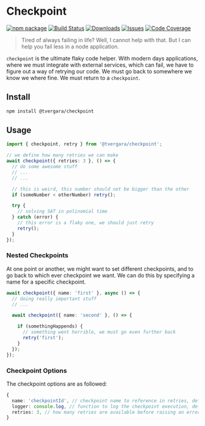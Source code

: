 # Checkpoint

[![npm package][npm-img]][npm-url]
[![Build Status][build-img]][build-url]
[![Downloads][downloads-img]][downloads-url]
[![Issues][issues-img]][issues-url]
[![Code Coverage][codecov-img]][codecov-url]


> Tired of always failing in life? Well, I cannot help with that. But I can help you fail less in a node application.

`checkpoint` is the ultimate flaky code helper. With modern days applications, where we must integrate with external services, which can fail, we have to figure out a way of retrying our code. We must go back to somewhere we know we where fine. We must return to a `checkpoint`.

## Install

```bash
npm install @tvergara/checkpoint
```

## Usage

```ts
import { checkpoint, retry } from '@tvergara/checkpoint';

// we define how many retries we can make
await checkpoint({ retries: 3 }, () => {
  // do some awesome stuff
  // ...
  // ...

  // this is weird, this number should not be bigger than the other
  if (someNumber < otherNumber) retry();

  try {
    // solving SAT in polinomial time
  } catch (error) {
    // this error is a flaky one, we should just retry
    retry();
  }
});
```

### Nested Checkpoints
At one point or another, we might want to set different checkpoints, and to go back to which ever checkpoint we want. We can do this by specifying a name for a specific checkpoint.

```ts
await checkpoint({ name: 'first' }, async () => {
  // doing really important stuff
  // ...

  await checkpoint({ name: 'second' }, () => {

    if (somethingHappends) {
      // something went horrible, we must go even further back
      retry('first');
    }
  });
});
```

### Checkpoint Options
The checkpoint options are as followed:

```ts
{
  name: 'checkpointId', // checkpoint name to reference in retries, defaults to null
  logger: console.log, // function to log the checkpoint execution, defaults to null
  retries: 3, // how many retries are available before raising an error, defaults to 1
}
```
[build-img]:https://github.com/ryansonshine/typescript-npm-package-template/actions/workflows/release.yml/badge.svg
[build-url]:https://github.com/ryansonshine/typescript-npm-package-template/actions/workflows/release.yml
[downloads-img]:https://img.shields.io/npm/dt/typescript-npm-package-template
[downloads-url]:https://www.npmtrends.com/typescript-npm-package-template
[npm-img]:https://img.shields.io/npm/v/typescript-npm-package-template
[npm-url]:https://www.npmjs.com/package/typescript-npm-package-template
[issues-img]:https://img.shields.io/github/issues/ryansonshine/typescript-npm-package-template
[issues-url]:https://github.com/ryansonshine/typescript-npm-package-template/issues
[codecov-img]:https://codecov.io/gh/ryansonshine/typescript-npm-package-template/branch/main/graph/badge.svg
[codecov-url]:https://codecov.io/gh/ryansonshine/typescript-npm-package-template
